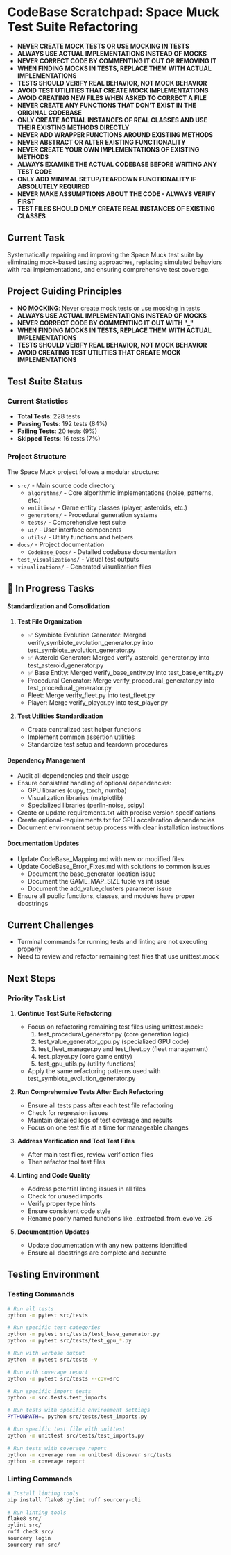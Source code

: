 # CodeBase Scratchpad: Space Muck Test Suite Refactoring

- **NEVER CREATE MOCK TESTS OR USE MOCKING IN TESTS**
- **ALWAYS USE ACTUAL IMPLEMENTATIONS INSTEAD OF MOCKS**
- **NEVER CORRECT CODE BY COMMENTING IT OUT OR REMOVING IT**
- **WHEN FINDING MOCKS IN TESTS, REPLACE THEM WITH ACTUAL IMPLEMENTATIONS**
- **TESTS SHOULD VERIFY REAL BEHAVIOR, NOT MOCK BEHAVIOR**
- **AVOID TEST UTILITIES THAT CREATE MOCK IMPLEMENTATIONS**
- **AVOID CREATING NEW FILES WHEN ASKED TO CORRECT A FILE**
- **NEVER CREATE ANY FUNCTIONS THAT DON'T EXIST IN THE ORIGINAL CODEBASE**
- **ONLY CREATE ACTUAL INSTANCES OF REAL CLASSES AND USE THEIR EXISTING METHODS DIRECTLY**
- **NEVER ADD WRAPPER FUNCTIONS AROUND EXISTING METHODS**
- **NEVER ABSTRACT OR ALTER EXISTING FUNCTIONALITY**
- **NEVER CREATE YOUR OWN IMPLEMENTATIONS OF EXISTING METHODS**
- **ALWAYS EXAMINE THE ACTUAL CODEBASE BEFORE WRITING ANY TEST CODE**
- **ONLY ADD MINIMAL SETUP/TEARDOWN FUNCTIONALITY IF ABSOLUTELY REQUIRED**
- **NEVER MAKE ASSUMPTIONS ABOUT THE CODE - ALWAYS VERIFY FIRST**
- **TEST FILES SHOULD ONLY CREATE REAL INSTANCES OF EXISTING CLASSES**

## Current Task
Systematically repairing and improving the Space Muck test suite by eliminating mock-based testing approaches, replacing simulated behaviors with real implementations, and ensuring comprehensive test coverage.

## Project Guiding Principles
- **NO MOCKING**: Never create mock tests or use mocking in tests
- **ALWAYS USE ACTUAL IMPLEMENTATIONS INSTEAD OF MOCKS**
- **NEVER CORRECT CODE BY COMMENTING IT OUT WITH "\_"**
- **WHEN FINDING MOCKS IN TESTS, REPLACE THEM WITH ACTUAL IMPLEMENTATIONS**
- **TESTS SHOULD VERIFY REAL BEHAVIOR, NOT MOCK BEHAVIOR**
- **AVOID CREATING TEST UTILITIES THAT CREATE MOCK IMPLEMENTATIONS**

## Test Suite Status

### Current Statistics
- **Total Tests**: 228 tests
- **Passing Tests**: 192 tests (84%)
- **Failing Tests**: 20 tests (9%)
- **Skipped Tests**: 16 tests (7%)

### Project Structure
The Space Muck project follows a modular structure:

- `src/` - Main source code directory
  - `algorithms/` - Core algorithmic implementations (noise, patterns, etc.)
  - `entities/` - Game entity classes (player, asteroids, etc.)
  - `generators/` - Procedural generation systems
  - `tests/` - Comprehensive test suite
  - `ui/` - User interface components
  - `utils/` - Utility functions and helpers
- `docs/` - Project documentation
  - `CodeBase_Docs/` - Detailed codebase documentation
- `test_visualizations/` - Visual test outputs
- `visualizations/` - Generated visualization files

## 🔄 In Progress Tasks

#### Standardization and Consolidation
1. **Test File Organization**
   - ✅ Symbiote Evolution Generator: Merged verify_symbiote_evolution_generator.py into test_symbiote_evolution_generator.py
   - ✅ Asteroid Generator: Merged verify_asteroid_generator.py into test_asteroid_generator.py
   - ✅ Base Entity: Merged verify_base_entity.py into test_base_entity.py
   - Procedural Generator: Merge verify_procedural_generator.py into test_procedural_generator.py
   - Fleet: Merge verify_fleet.py into test_fleet.py
   - Player: Merge verify_player.py into test_player.py

2. **Test Utilities Standardization**
   - Create centralized test helper functions
   - Implement common assertion utilities
   - Standardize test setup and teardown procedures

#### Dependency Management
- Audit all dependencies and their usage
- Ensure consistent handling of optional dependencies:
  - GPU libraries (cupy, torch, numba)
  - Visualization libraries (matplotlib)
  - Specialized libraries (perlin-noise, scipy)
- Create or update requirements.txt with precise version specifications
- Create optional-requirements.txt for GPU acceleration dependencies
- Document environment setup process with clear installation instructions

#### Documentation Updates
- Update CodeBase_Mapping.md with new or modified files
- Update CodeBase_Error_Fixes.md with solutions to common issues
  - Document the base_generator location issue
  - Document the GAME_MAP_SIZE tuple vs int issue
  - Document the add_value_clusters parameter issue
- Ensure all public functions, classes, and modules have proper docstrings

## Current Challenges
- Terminal commands for running tests and linting are not executing properly
- Need to review and refactor remaining test files that use unittest.mock

## Next Steps

### Priority Task List
1. **Continue Test Suite Refactoring**
   - Focus on refactoring remaining test files using unittest.mock:
     1. test_procedural_generator.py (core generation logic)
     2. test_value_generator_gpu.py (specialized GPU code)
     3. test_fleet_manager.py and test_fleet.py (fleet management)
     4. test_player.py (core game entity)
     5. test_gpu_utils.py (utility functions)
   - Apply the same refactoring patterns used with test_symbiote_evolution_generator.py

2. **Run Comprehensive Tests After Each Refactoring**
   - Ensure all tests pass after each test file refactoring
   - Check for regression issues
   - Maintain detailed logs of test coverage and results
   - Focus on one test file at a time for manageable changes

3. **Address Verification and Tool Test Files**
   - After main test files, review verification files
   - Then refactor tool test files

4. **Linting and Code Quality**
   - Address potential linting issues in all files
   - Check for unused imports
   - Verify proper type hints
   - Ensure consistent code style
   - Rename poorly named functions like _extracted_from_evolve_26

5. **Documentation Updates**
   - Update documentation with any new patterns identified
   - Ensure all docstrings are complete and accurate

## Testing Environment

### Testing Commands
```bash
# Run all tests
python -m pytest src/tests

# Run specific test categories
python -m pytest src/tests/test_base_generator.py
python -m pytest src/tests/test_gpu_*.py

# Run with verbose output
python -m pytest src/tests -v

# Run with coverage report
python -m pytest src/tests --cov=src

# Run specific import tests
python -m src.tests.test_imports

# Run tests with specific environment settings
PYTHONPATH=. python src/tests/test_imports.py

# Run specific test file with unittest
python -m unittest src/tests/test_imports.py

# Run tests with coverage report
python -m coverage run -m unittest discover src/tests
python -m coverage report
```

### Linting Commands
```bash
# Install linting tools
pip install flake8 pylint ruff sourcery-cli

# Run linting tools
flake8 src/
pylint src/
ruff check src/
sourcery login
sourcery run src/
```